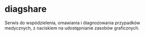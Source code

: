 diagshare
=========
Serwis do wspódzielenia, omawiania i diagnozowania przypadków medycznych, z naciskiem na udostępnianie zasobów graficznych.
